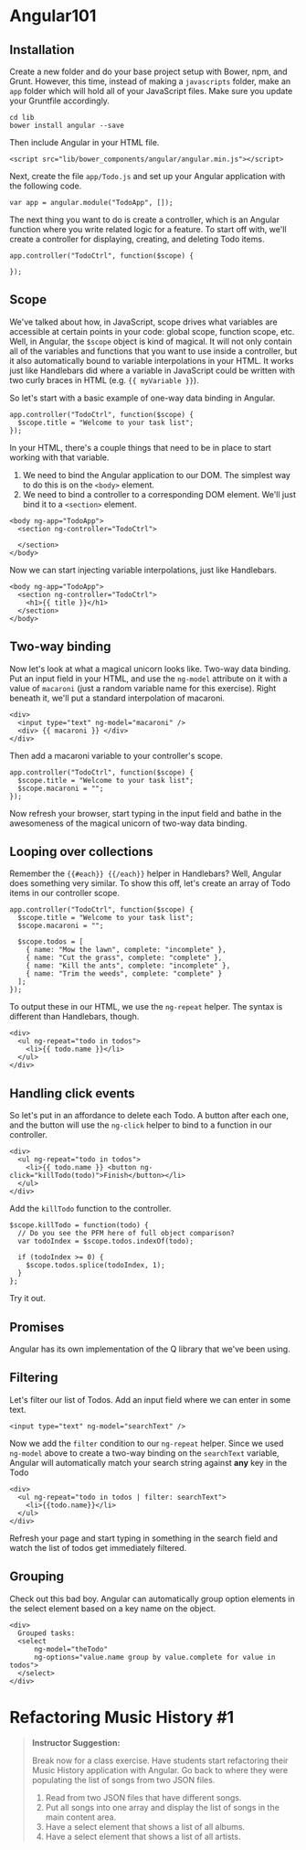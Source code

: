 # Angular101

## Installation

Create a new folder and do your base project setup with Bower, npm, and Grunt. However, this time, instead of making a `javascripts` folder, make an `app` folder which will hold all of your JavaScript files. Make sure you update your Gruntfile accordingly.

```
cd lib
bower install angular --save
```

Then include Angular in your HTML file.

```
<script src="lib/bower_components/angular/angular.min.js"></script>
```

Next, create the file `app/Todo.js` and set up your Angular application with the following code.

```
var app = angular.module("TodoApp", []);
```

The next thing you want to do is create a controller, which is an Angular function where you write related logic for a feature. To start off with, we'll create a controller for displaying, creating, and deleting Todo items.

```
app.controller("TodoCtrl", function($scope) {

});
```

## Scope

We've talked about how, in JavaScript, scope drives what variables are accessible at certain points in your code: global scope, function scope, etc. Well, in Angular, the `$scope` object is kind of magical. It will not only contain all of the variables and functions that you want to use inside a controller, but it also automatically bound to variable interpolations in your HTML.  It works just like Handlebars did where a variable in JavaScript could be written with two curly braces in HTML (e.g. `{{ myVariable }}`).

So let's start with a basic example of one-way data binding in Angular.

```
app.controller("TodoCtrl", function($scope) {
  $scope.title = "Welcome to your task list";
});
```

In your HTML, there's a couple things that need to be in place to start working with that variable.

1. We need to bind the Angular application to our DOM. The simplest way to do this is on the `<body>` element.
2. We need to bind a controller to a corresponding DOM element. We'll just bind it to a `<section>` element.

```
<body ng-app="TodoApp">
  <section ng-controller="TodoCtrl">

  </section>
</body>
```

Now we can start injecting variable interpolations, just like Handlebars.

```
<body ng-app="TodoApp">
  <section ng-controller="TodoCtrl">
    <h1>{{ title }}</h1>
  </section>
</body>
```

## Two-way binding

Now let's look at what a magical unicorn looks like. Two-way data binding. Put an input field in your HTML, and use the `ng-model` attribute on it with a value of `macaroni` (just a random variable name for this exercise). Right beneath it, we'll put a standard interpolation of macaroni.

```
<div>
  <input type="text" ng-model="macaroni" />
  <div> {{ macaroni }} </div>
</div>
```

Then add a macaroni variable to your controller's scope.

```
app.controller("TodoCtrl", function($scope) {
  $scope.title = "Welcome to your task list";
  $scope.macaroni = "";
});
```

Now refresh your browser, start typing in the input field and bathe in the awesomeness of the magical unicorn of two-way data binding.

## Looping over collections

Remember the `{{#each}} {{/each}}` helper in Handlebars? Well, Angular does something very similar. To show this off, let's create an array of Todo items in our controller scope.

```
app.controller("TodoCtrl", function($scope) {
  $scope.title = "Welcome to your task list";
  $scope.macaroni = "";

  $scope.todos = [
    { name: "Mow the lawn", complete: "incomplete" },
    { name: "Cut the grass", complete: "complete" },
    { name: "Kill the ants", complete: "incomplete" },
    { name: "Trim the weeds", complete: "complete" }
  ];
});
```

To output these in our HTML, we use the `ng-repeat` helper. The syntax is different than Handlebars, though.

```
<div>
  <ul ng-repeat="todo in todos">
    <li>{{ todo.name }}</li>
  </ul>
</div>
```

## Handling click events

So let's put in an affordance to delete each Todo. A button after each one, and the button will use the `ng-click` helper to bind to a function in our controller.

```
<div>
  <ul ng-repeat="todo in todos">
    <li>{{ todo.name }} <button ng-click="killTodo(todo)">Finish</button></li>
  </ul>
</div>
```

Add the `killTodo` function to the controller.

```
$scope.killTodo = function(todo) {
  // Do you see the PFM here of full object comparison?
  var todoIndex = $scope.todos.indexOf(todo); 
  
  if (todoIndex >= 0) {
    $scope.todos.splice(todoIndex, 1);
  }
};
```

Try it out.

## Promises

Angular has its own implementation of the Q library that we've been using.

## Filtering

Let's filter our list of Todos. Add an input field where we can enter in some text.

```
<input type="text" ng-model="searchText" />
```

Now we add the `filter` condition to our `ng-repeat` helper. Since we used `ng-model` above to create a two-way binding on the `searchText` variable, Angular will automatically match your search string against **any** key in the Todo 

```
<div>
  <ul ng-repeat="todo in todos | filter: searchText">
    <li>{{todo.name}}</li>
  </ul>
</div>
```

Refresh your page and start typing in something in the search field and watch the list of todos get immediately filtered.

## Grouping

Check out this bad boy. Angular can automatically group option elements in the select element based on a key name on the object.

```
<div>
  Grouped tasks:
  <select
      ng-model="theTodo"
      ng-options="value.name group by value.complete for value in todos">
  </select>
</div>
```

# Refactoring Music History \#1

> **Instructor Suggestion:** 
>
> Break now for a class exercise. Have students start refactoring their Music History application with Angular. Go back to where they were populating the list of songs from two JSON files.
> 
>    1. Read from two JSON files that have different songs.
>    1. Put all songs into one array and display the list of songs in the main content area.
>    1. Have a select element that shows a list of all albums.
>    1. Have a select element that shows a list of all artists.


